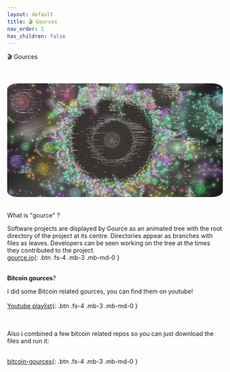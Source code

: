 ```yaml
---
layout: default
title: 🎬 Gources
nav_order: 1
has_children: false
---
```

<span class="fs-8">🎬 Gources</span><br>
<br><br>

 <img src="/img/gource.jpg" height="auto"  style="border-radius:5%"><br><br>

<span class="fs-8"> What is "gource" ?</span><br>

Software projects are displayed by Gource as an animated tree with the root directory of the project at its centre.
Directories appear as branches with files as leaves.
Developers can be seen working on the tree at the times they contributed to the project.<br>
[gource.io](https://gource.io/){: .btn .fs-4 .mb-3 .mb-md-0 }  <br>


<span class="fs-8"><br>**Bitcoin gources**?</span><br>

I did some Bitcoin related gources, you can find them on youtube! <br><br>
[Youtube playlist](https://www.youtube.com/playlist?list=PL__P3lEspEgAcDvJZWLqOQqigCInflZeJ){: .btn .fs-4 .mb-3 .mb-md-0 } 


<br><br>
Also i combined a few bitcoin related repos so you can just download the files and run it:<br><br>

[bitcoin-gources](https://github.com/bitpaint/bitcoin-gources){: .btn .fs-4 .mb-3 .mb-md-0 } 